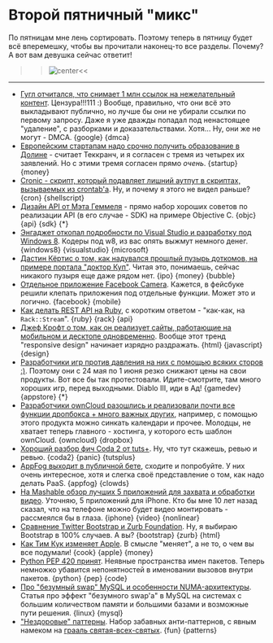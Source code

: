 # Второй пятничный "микс"
По пятницам мне лень сортировать. Поэтому теперь в пятницу будет всё вперемешку, чтобы вы прочитали наконец-то все разделы. Почему? А вот вам девушка сейчас ответит!

>>![center](http://marinamicheli.files.wordpress.com/2011/01/geek-test.jpg)<<

-----

* [Гугл отчитался, что снимает 1 млн ссылок на нежелательный контент](http://www.wired.com/threatlevel/2012/05/google-infringing-link-removal/). Цензура!!!111 :) Вообще, правильно, что они всё это выкладывают публично, но лучше бы они не убирали ссылки по первому запросу. Даже я уже дважды попадал под ненастоящее "удаление", с разборками и доказательствами. Хотя... Ну, они же не могут - DMCA. {google} {dmca}
* [Европейским стартапам надо срочно получить образование в Долине](http://techcrunch.com/2012/05/24/european-startups-need-to-get-a-valley-education-and-fast/) - считает Теккранч, и я согласен с тремя из четырех их заявлений. Но с этими тремя согласен прямо *очень*. {startup} {money}
* [Cronic - скрипт, который подавляет лишний аутпут в скриптах, вызываемых из crontab'а](http://habilis.net/cronic/). Ну, и почему я этого не видел раньше? {cron} {shellscript}
* [Дизайн API от Мэта Геммеля](http://mattgemmell.com/2012/05/24/api-design/) - прямо набор хороших советов по реализации API (в его случае - SDK) на примере Objective C. {objc} {api} {sdk} {*}
* [Энгаджет откопал подробности по Visual Studio и разработку под Windows 8](http://www.engadget.com/2012/05/24/microsoft-pulling-free-development-tools-for-windows-8-desktop-apps/). Кодеры под w8, из вас опять выжмут немного денег. {windows8} {visualstudio} {microsoft}
* [Дастин Кёртис о том, как надувался прошлый пузырь доткомов, на примере портала "доктор Куп"](http://dcurt.is/the-bubble). Читая это, понимаешь, сейчас никакого пузыря еще даже рядом нет. {ipo} {money} {bubble}
* [Отдельное приложение Facebook Camera](http://www.huffingtonpost.com/2012/05/24/facebook-launches-iphone-_0_n_1543188.html). Кажется, в фейсбуке решили клепать приложения под отдельные функции. Может это и логично. {facebook} {mobile}
* [Как делать REST API на Ruby](http://intridea.com/blog/2012/5/24/building-streaming-rest-apis-with-ruby), с коротким ответом - "как-как, на `Rack::Stream`". {ruby} {rack} {api}
* [Джеф Крофт о том, как он реализует сайты, работающие на мобильном и десктопе одновременно](http://jeffcroft.com/blog/2012/mar/02/implementing-responsive-design/). Вообще этот тренд "responsive design" начинает изрядно раздражать. {html} {javascript} {design}
* [Разработчики игр против давления на них с помощью всяких сторов :)](http://www.becausewemay.com/). Поэтому они с 24 мая по 1 июня резко снижают цены на свои продукты. Вот все бы так протестовали. Идите-смотрите, там много хороших игр, перед выходными. Diablo III, иди в Ад! {gamedev} {appstore} {*}
* [Разработчики ownCloud разошлись и реализовали почти все функции дропбокса + много важных других](http://www.readwriteweb.com/cloud/2012/05/owncloud-growing-into-its-own-with-versioning-apis-and-collaboration.php), например, с помощью этого продукта можно синкать календари и прочее. Молодцы, не хватает теперь главного - хостинга, у которого есть шаблон ownCloud. {owncloud} {dropbox}
* [Хороший разбор фич Coda 2 от tuts+](http://net.tutsplus.com/articles/reviews/coda-2-review/). Ну, что тут скажешь, ревью и ревью. {coda2} {panic} {tutsplus}
* [AppFog выходит в публичной бете](http://blog.appfog.com/appfog-goes-public-beta/), сходите и попробуйте. У них очень интересное, хотя и слегка своё представление о том, как надо делать PaaS. {appfog} {clowds}
* [На Mashable обзор лучших 5 приложений для захвата и обработки видео](http://mashable.com/2012/05/24/ios-video-apps/). Уточняю, 5 приложений для iPhone. Кто бы мне 10 лет назад сказал, что на телефоне можно будет видео монтировать - рассмеялся бы в глаза. {iphone} {video} {nonlinear}
* [Сравнение Twitter Bootstrap и Zurb Foundation](http://designshack.net/articles/css/framework-fight-zurb-foundation-vs-twitter-bootstrap/). Ну, я выбираю Bootstrap в 100% случаев. А вы? {bootstrap} {zurb} {html}
* [Как Тим Кук изменяет Apple](http://tech.fortune.cnn.com/2012/05/24/apple-tim-cook-ceo/). В смысле "меняет", а не то, о чем вы все подумали! {cook} {apple} {money}
* [Python PEP 420 принят](http://www.python.org/dev/peps/pep-0420/). Неявные пространства имен пакетов. Теперь немножко убавится непонятностей в именовании вызовов внутри пакетов. {python} {pep} {code}
* [Про "безумный swap" MySQL и особенности NUMA-архитектуры](http://blog.jcole.us/2010/09/28/mysql-swap-insanity-and-the-numa-architecture). Статья про эффект "безумного swap'а" в MySQL на системах с большим количеством памяти и большими базами и возможные пути решения. {linux} {mysql}
* ["Нездоровые" паттерны](http://www.lsd.ic.unicamp.br/~oliva/fun/prog/resign-patterns). Набор забавных анти-паттернов, с явным намеком на [грааль святая-всех-святых](http://en.wikipedia.org/wiki/Design_Patterns). {fun} {patterns}
